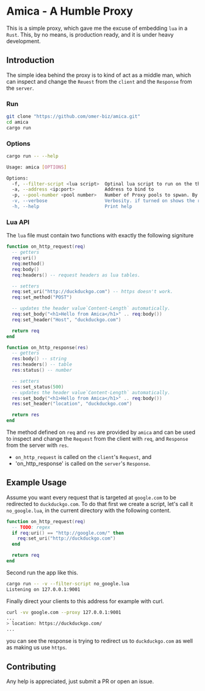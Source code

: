 # Amica - A Humble Proxy

This is a simple proxy, which gave me the excuse of embedding `lua` in a `Rust`.
This, by no means, is production ready, and it is under heavy development.

## Introduction

The simple idea behind the proxy is to kind of act as a middle man, which can
inspect and change the `Reuest` from the `client` and the `Response` from the
`server`.

### Run

```bash
git clone "https://github.com/omer-biz/amica.git"
cd amica
cargo run
```

### Options

```bash
cargo run -- --help

Usage: amica [OPTIONS]

Options:
  -f, --filter-script <lua script>  Optinal lua script to run on the the intermediate request and response
  -a, --address <ip:port>           Address to bind to
  -p, --pool-number <pool number>   Number of Proxy pools to spwan. By default it's 1
  -v, --verbose                     Verbosity. if turned on shows the request and response as they are happening for `http` requests
  -h, --help                        Print help
```

### Lua API

The `lua` file must contain two functions with exactly the following signiture

```lua
function on_http_request(req)
  -- getters
  req:uri() 
  req:method() 
  req:body() 
  req:headers() -- request headers as lua tables.

  -- setters
  req:set_uri("http://duckduckgo.com") -- https doesn't work.
  req:set_method("POST")

  -- updates the header value`Content-Length` automatically.
  req:set_body("<h1>Hello from Amica</h1>" .. req:body()) 
  req:set_header("Host", "duckduckgo.com")

  return req
end

function on_http_response(res)
  -- getters
  res:body() -- string
  res:headers() -- table
  res:status() -- number

  -- setters
  res:set_status(500)
  -- updates the header value`Content-Length` automatically.
  res:set_body("<h1>Hello from Amica</h1>" .. req:body()) 
  res:set_header("location", "duckduckgo.com")

  return res
end
```

The method defined on `req` and `res` are provided by `amica` and can be
used to inspect and change the `Request` from the client with `req`, and `Response`
from the server with `res`.

- `on_http_request` is called on the `client`'s `Request`, and
- 'on_http_response' is called on the `server`'s `Response`.

## Example Usage

Assume you want every request that is targeted at `google.com` to be redirected to `duckduckgo.com`.
To do that first we create a script, let's call it `no_google.lua`, in the current directory with
the following content.
```lua
function on_http_request(req)
  -- TODO: regex
  if req:uri() == "http://google.com/" then
    req:set_uri("http://duckduckgo.com")
  end

  return req
end
```

Second run the app like this.

```sh
cargo run -- -v --filter-script no_google.lua
Listening on 127.0.0.1:9001
```

Finally direct your clients to this address for example with curl.

```sh
curl -vv google.com --proxy 127.0.0.1:9001
...
> location: https://duckduckgo.com/
...
```

you can see the response is trying to redirect us to `duckduckgo.com` as well as making us use `https`.

## Contributing

Any help is appreciated, just submit a PR or open an issue.
